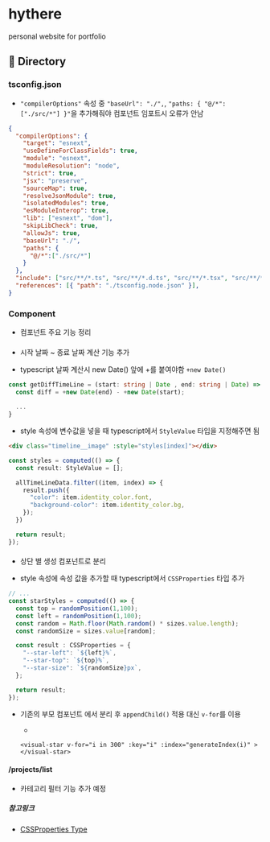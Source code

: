 # hythere
personal website for portfolio

## 📁 Directory

### tsconfig.json
- ```"compilerOptions"``` 속성 중 ```"baseUrl": "./",```, ```"paths: { "@/*":["./src/*"] }"```을 추가해줘야 컴포넌트 임포트시 오류가 안남
```json
{
  "compilerOptions": {
    "target": "esnext",
    "useDefineForClassFields": true,
    "module": "esnext",
    "moduleResolution": "node",
    "strict": true,
    "jsx": "preserve",
    "sourceMap": true,
    "resolveJsonModule": true,
    "isolatedModules": true,
    "esModuleInterop": true,
    "lib": ["esnext", "dom"],
    "skipLibCheck": true,
    "allowJs": true,
    "baseUrl": "./",
    "paths": {
      "@/*":["./src/*"]
    }
  },
  "include": ["src/**/*.ts", "src/**/*.d.ts", "src/**/*.tsx", "src/**/*.vue", "src/main.js", "src/main.js"],
  "references": [{ "path": "./tsconfig.node.json" }],
}
```

### Component
- 컴포넌트 주요 기능 정리

#### <TimeLine />
- 시작 날짜 ~ 종료 날짜 계산 기능 추가

- typescript 날짜 계산시 new Date() 앞에 +를 붙여야함 ```+new Date()```
```typescript
const getDiffTimeLine = (start: string | Date , end: string | Date) => {
  const diff = +new Date(end) - +new Date(start); 
  
  ...
}
```

- style 속성에 변수값을 넣을 때 typescript에서 ```StyleValue``` 타입을 지정해주면 됨
```html
<div class="timeline__image" :style="styles[index]"></div>
```
```typescript
const styles = computed(() => {
  const result: StyleValue = [];

  allTimeLineData.filter((item, index) => {
    result.push({
      "color": item.identity_color.font,
      "background-color": item.identity_color.bg,
    });
  })

  return result;
});
```

#### <VisualStar />
- 상단 별 생성 컴포넌트로 분리

- style 속성에 속성 값을 추가할 때 typescript에서 ```CSSProperties``` 타입 추가
```typescript
// ...
const starStyles = computed(() => {
  const top = randomPosition(1,100);
  const left = randomPosition(1,100);
  const random = Math.floor(Math.random() * sizes.value.length);
  const randomSize = sizes.value[random];

  const result : CSSProperties = {
    "--star-left": `${left}%`,
    "--star-top": `${top}%`,
    "--star-size": `${randomSize}px`,
  };

  return result;
});
```

- 기존의 부모 컴포넌트 <VisualSection />에서 분리 후 ```appendChild()``` 적용 대신 ```v-for```를 이용
  * <VisualSection />
  ```vue
  <visual-star v-for="i in 300" :key="i" :index="generateIndex(i)" ></visual-star>
  ```

#### /projects/list
- 카테고리 필터 기능 추가 예정

##### 참고링크
- [CSSProperties Type](https://stackoverflow.com/questions/63081579/vue-typescript-how-to-find-right-type-of-object-used-for-style)
